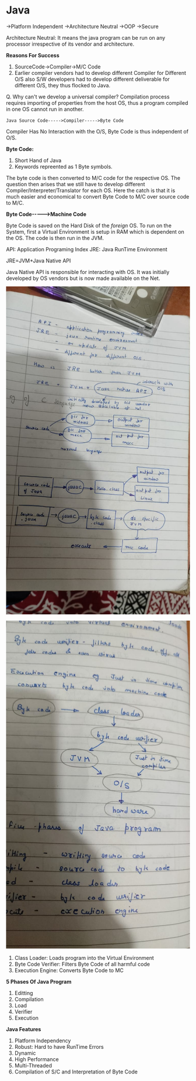 # Java

->Platform Independent  ->Architecture Neutral  ->OOP   ->Secure

Architecture Neutral: It means the java program can be run on any processor irrespective of its vendor and architecture. 

**Reasons For Success**

1. SourceCode->Compiler->M/C Code
2. Earlier compiler vendors had to develop different Compiler for Different O/S also S/W developers had to develop different deliverable for different O/S, they thus flocked to Java.

Q. Why can't we develop a universal compiler?
Compilation process requires importing of properties from the host OS, thus a program compiled in one OS cannot run in another.

```
Java Source Code----->Compiler----->Byte Code
```

Compiler Has No Interaction with the O/S, Byte Code is thus independent of O/S.

**Byte Code:**
1. Short Hand of Java
2. Keywords repreented as 1 Byte symbols.

The byte code is then converted to M/C code for the respective OS. The question then arises that we still have to develop different Compiler/Interpreter/Translator for each OS. Here the catch is that it is much easier and economical to convert Byte Code to M/C over source code to M/C.

**Byte Code----->Machine Code**

Byte Code is saved on the Hard Disk of the *foreign* OS. To run on the System, first a Virtual Environment is setup in RAM which is dependent on the OS. The code is then run in the JVM.

API: Application Programing Index
JRE: Java RunTime Environment

JRE=JVM+Java Native API

Java Native API is responsible for interacting with OS. It was initially developed by OS vendors but is now made available on the Net.

![Java-VS-C++](.\Images\JavaVC.jpeg)

![Byte-Code-To-MC](.\Images\ByteCodeToMC.jpeg)

1. Class Loader: Loads program into the Virtual Environment
2. Byte Code Verifier: Filters Byte Code of all harmful code
3. Execution Engine: Converts Byte Code to MC

**5 Phases Of Java Program**

1. Editting
2. Compilation
3. Load
4. Verifier
5. Execution

**Java Features**

1. Platform Independency
2. Robust: Hard to have RunTime Errors
3. Dynamic
4. High Performance
5. Multi-Threaded
6. Compilation of S/C and Interpretation of Byte Code